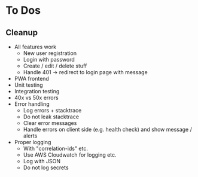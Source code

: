 # To Dos

## Cleanup

- All features work
  - New user registration
  - Login with password
  - Create / edit / delete stuff
  - Handle 401 -> redirect to login page with message
- PWA frontend
- Unit testing
- Integration testing
- 40x vs 50x errors
- Error handling
  - Log errors + stacktrace
  - Do not leak stacktrace
  - Clear error messages
  - Handle errors on client side (e.g. health check) and show message / alerts
- Proper logging
  - With "correlation-ids" etc.
  - Use AWS Cloudwatch for logging etc.
  - Log with JSON
  - Do not log secrets
